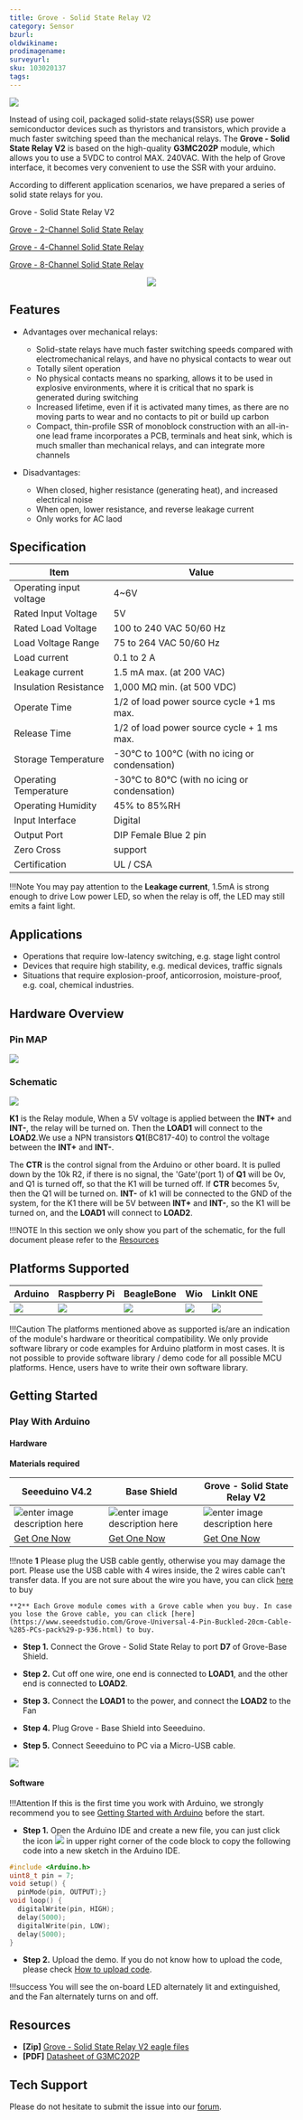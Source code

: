 ```yaml
---
title: Grove - Solid State Relay V2
category: Sensor
bzurl: 
oldwikiname: 
prodimagename:
surveyurl: 
sku: 103020137
tags:
---
```


![](https://github.com/SeeedDocument/Grove-Solid_State_Relay_V2/raw/master/img/main.jpg)

Instead of using coil, packaged solid-state relays(SSR) use power semiconductor devices such as thyristors and transistors, which provide a much faster switching speed than the mechanical relays. The **Grove - Solid State Relay V2** is based on the high-quality **G3MC202P** module, which allows you to use a 5VDC to control MAX. 240VAC. With the help of Grove interface, it becomes very convenient to use the SSR with your arduino.


According to different application scenarios, we have prepared a series of solid state relays for you.

Grove - Solid State Relay V2

[Grove - 2-Channel Solid State Relay](http://wiki.seeedstudio.com/Grove-2-Channel_Solid_State_Relay)

[Grove - 4-Channel Solid State Relay](http://wiki.seeedstudio.com/Grove-4-Channel_Solid_State_Relay)

[Grove - 8-Channel Solid State Relay](http://wiki.seeedstudio.com/Grove-8-Channel_Solid_State_Relay)



<p style="text-align:center"><a href="https://www.seeedstudio.com/Grove-Solid-State-Relay-V2-p-3128.html" target="_blank"><img src="https://github.com/SeeedDocument/wiki_english/raw/master/docs/images/300px-Get_One_Now_Banner-ragular.png" /></a></p>


## Features

- Advantages over mechanical relays:

    - Solid-state relays have much faster switching speeds compared with electromechanical relays, and have no physical contacts to wear out
    - Totally silent operation
    - No physical contacts means no sparking, allows it to be used in explosive environments, where it is critical that no spark is generated during switching
    - Increased lifetime, even if it is activated many times, as there are no moving parts to wear and no contacts to pit or build up carbon
    - Compact, thin-profile SSR of monoblock construction with an all-in-one lead frame incorporates a PCB, terminals and heat sink, which is much smaller than mechanical relays, and can integrate more channels



- Disadvantages:

    - When closed, higher resistance (generating heat), and increased electrical noise
    - When open, lower resistance, and reverse leakage current
    - Only works for AC laod



## Specification

|Item|Value|
|---|---|
|Operating input voltage|4~6V|
|Rated Input Voltage|5V|
|Rated Load Voltage|100 to 240 VAC 50/60 Hz|
|Load Voltage Range|75 to 264 VAC 50/60 Hz||
|Load current|0.1 to 2 A|
|Leakage current|1.5 mA max. (at 200 VAC)|
|Insulation Resistance|1,000 MΩ min. (at 500 VDC)|
|Operate Time|1/2 of load power source cycle +1 ms max.|
|Release Time|1/2 of load power source cycle + 1 ms max.|
|Storage Temperature|-30°C to 100°C (with no icing or condensation)|
|Operating Temperature|-30°C to 80°C (with no icing or condensation)|
|Operating Humidity| 45% to 85%RH|
|Input Interface|Digital|
|Output Port|DIP Female Blue 2 pin |
|Zero Cross|support|
|Certification|UL /  CSA|

!!!Note
        You may pay attention to the **Leakage current**, 1.5mA is strong enough to drive Low power LED, so when the relay is off, the LED may still emits a faint light.

## Applications

- Operations that require low-latency switching, e.g. stage light control
- Devices that require high stability, e.g. medical devices, traffic signals
- Situations that require explosion-proof, anticorrosion, moisture-proof, e.g. coal, chemical industries.


## Hardware Overview

### Pin MAP

![](https://github.com/SeeedDocument/Grove-Solid_State_Relay_V2/raw/master/img/PIN_map_.jpg)

### Schematic

![](https://github.com/SeeedDocument/Grove-Solid_State_Relay_V2/raw/master/img/schematic_.jpg)

**K1** is the Relay module, When a  5V voltage is applied between the **INT+** and **INT-**, the relay will be turned on. Then the **LOAD1** will connect to the **LOAD2**.We use a NPN transistors **Q1**(BC817-40) to control the voltage between the **INT+** and **INT-**.


The **CTR** is the control signal from the Arduino or other board. It is pulled down by the 10k R2, if there is no signal, the 'Gate'(port 1) of **Q1** will be 0v, and Q1 is turned off, so that the K1 will be turned off. If **CTR** becomes 5v, then the Q1 will be turned on. **INT-** of k1 will be connected to the GND of the system, for the K1 there will be 5V between **INT+** and **INT-**, so the K1 will be turned on, and the **LOAD1** will connect to **LOAD2**.


!!!NOTE
        In this section we only show you part of the schematic, for the full document please refer to the [Resources](/#resources)


## Platforms Supported


| Arduino                                                                                             | Raspberry Pi                                                                                             | BeagleBone                                                                                      | Wio                                                                                               | LinkIt ONE                                                                                         |
|-----------------------------------------------------------------------------------------------------|----------------------------------------------------------------------------------------------------------|-------------------------------------------------------------------------------------------------|---------------------------------------------------------------------------------------------------|----------------------------------------------------------------------------------------------------|
| ![](https://raw.githubusercontent.com/SeeedDocument/wiki_english/master/docs/images/arduino_logo.jpg) | ![](https://raw.githubusercontent.com/SeeedDocument/wiki_english/master/docs/images/raspberry_pi_logo.jpg) | ![](https://raw.githubusercontent.com/SeeedDocument/wiki_english/master/docs/images/bbg_logo.jpg) | ![](https://raw.githubusercontent.com/SeeedDocument/wiki_english/master/docs/images/wio_logo.jpg) | ![](https://raw.githubusercontent.com/SeeedDocument/wiki_english/master/docs/images/linkit_logo.jpg)  |

!!!Caution
    The platforms mentioned above as supported is/are an indication of the module's hardware or theoritical compatibility. We only provide software library or code examples for Arduino platform in most cases. It is not possible to provide software library / demo code for all possible MCU platforms. Hence, users have to write their own software library.




## Getting Started


### Play With Arduino

#### Hardware

**Materials required**

| Seeeduino V4.2 | Base Shield| Grove - Solid State Relay V2 |
|--------------|-------------|-----------------|
|![enter image description here](https://raw.githubusercontent.com/SeeedDocument/Grove_Light_Sensor/master/images/gs_1.jpg)|![enter image description here](https://raw.githubusercontent.com/SeeedDocument/Grove_Light_Sensor/master/images/gs_4.jpg)|![enter image description here](https://github.com/SeeedDocument/Grove-Solid_State_Relay_V2/raw/master/img/thumbnail.jpg)|
|<a href="http://www.seeedstudio.com/Seeeduino-V4.2-p-2517.html" target="_blank">Get One Now</a>|<a href="https://www.seeedstudio.com/Base-Shield-V2-p-1378.html" target="_blank">Get One Now</a>|<a href="https://www.seeedstudio.com/Grove-Solid-State-Relay-V2-p-3128.html" target="_blank">Get One Now</a>|


!!!note
    **1** Please plug the USB cable gently, otherwise you may damage the port. Please use the USB cable with 4 wires inside, the 2 wires cable can't transfer data. If you are not sure about the wire you have, you can click [here](https://www.seeedstudio.com/Micro-USB-Cable-48cm-p-1475.html) to buy
    
    **2** Each Grove module comes with a Grove cable when you buy. In case you lose the Grove cable, you can click [here](https://www.seeedstudio.com/Grove-Universal-4-Pin-Buckled-20cm-Cable-%285-PCs-pack%29-p-936.html) to buy.


- **Step 1.** Connect the Grove - Solid State Relay to port **D7** of Grove-Base Shield.

- **Step 2.** Cut off one wire, one end is connected to **LOAD1**, and the other end is connected to **LOAD2**.

- **Step 3.** Connect the **LOAD1** to the power, and connect the **LOAD2** to the Fan

- **Step 4.** Plug Grove - Base Shield into Seeeduino.

- **Step 5.** Connect Seeeduino to PC via a Micro-USB cable.


![](https://github.com/SeeedDocument/Grove-Solid_State_Relay_V2/raw/master/img/connect.jpg)


#### Software

!!!Attention
        If this is the first time you work with Arduino, we strongly recommend you to see [Getting Started with Arduino](http://wiki.seeedstudio.com/Getting_Started_with_Arduino/) before the start.


- **Step 1.** Open the Arduino IDE and create a new file, you can just click the icon ![](https://github.com/SeeedDocument/wiki_english/raw/master/docs/images/copy.jpg) in upper right corner of the code block to copy the following code into a new sketch in the Arduino IDE.

```c++
#include <Arduino.h>
uint8_t pin = 7;
void setup() {
  pinMode(pin, OUTPUT);}
void loop() {
  digitalWrite(pin, HIGH);
  delay(5000);
  digitalWrite(pin, LOW);
  delay(5000);
}

```

- **Step 2.** Upload the demo. If you do not know how to upload the code, please check [How to upload code](http://wiki.seeedstudio.com/Upload_Code/).


!!!success
    You will see the on-board LED alternately lit and extinguished, and the Fan alternately turns on and off.



## Resources

- **[Zip]** [Grove - Solid State Relay V2 eagle files](https://github.com/SeeedDocument/Grove-Solid_State_Relay_V2/raw/master/res/Grove-Solid_State_Relay_V2_Eagle.zip)
- **[PDF]** [Datasheet of G3MC202P](https://github.com/SeeedDocument/Grove-Solid_State_Relay_V2/raw/master/res/G3MC202p.pdf)


## Tech Support
Please do not hesitate to submit the issue into our [forum](https://forum.seeedstudio.com/).